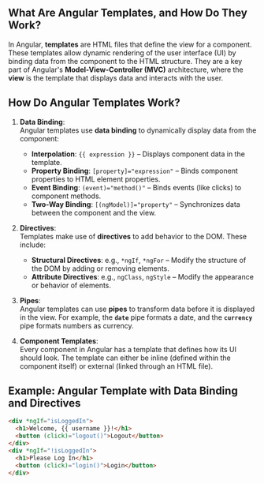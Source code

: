 ## What Are Angular Templates, and How Do They Work?

In Angular, **templates** are HTML files that define the view for a component. These templates allow dynamic rendering of the user interface (UI) by binding data from the component to the HTML structure. They are a key part of Angular's **Model-View-Controller (MVC)** architecture, where the **view** is the template that displays data and interacts with the user.

## How Do Angular Templates Work?

1. **Data Binding**:  
   Angular templates use **data binding** to dynamically display data from the component:
   - **Interpolation**: `{{ expression }}` – Displays component data in the template.
   - **Property Binding**: `[property]="expression"` – Binds component properties to HTML element properties.
   - **Event Binding**: `(event)="method()"` – Binds events (like clicks) to component methods.
   - **Two-Way Binding**: `[(ngModel)]="property"` – Synchronizes data between the component and the view.

2. **Directives**:  
   Templates make use of **directives** to add behavior to the DOM. These include:
   - **Structural Directives**: e.g., `*ngIf`, `*ngFor` – Modify the structure of the DOM by adding or removing elements.
   - **Attribute Directives**: e.g., `ngClass`, `ngStyle` – Modify the appearance or behavior of elements.

3. **Pipes**:  
   Angular templates can use **pipes** to transform data before it is displayed in the view. For example, the **`date`** pipe formats a date, and the **`currency`** pipe formats numbers as currency.

4. **Component Templates**:  
   Every component in Angular has a template that defines how its UI should look. The template can either be inline (defined within the component itself) or external (linked through an HTML file).

## Example: Angular Template with Data Binding and Directives

```html
<div *ngIf="isLoggedIn">
  <h1>Welcome, {{ username }}!</h1>
  <button (click)="logout()">Logout</button>
</div>
<div *ngIf="!isLoggedIn">
  <h1>Please Log In</h1>
  <button (click)="login()">Login</button>
</div>
